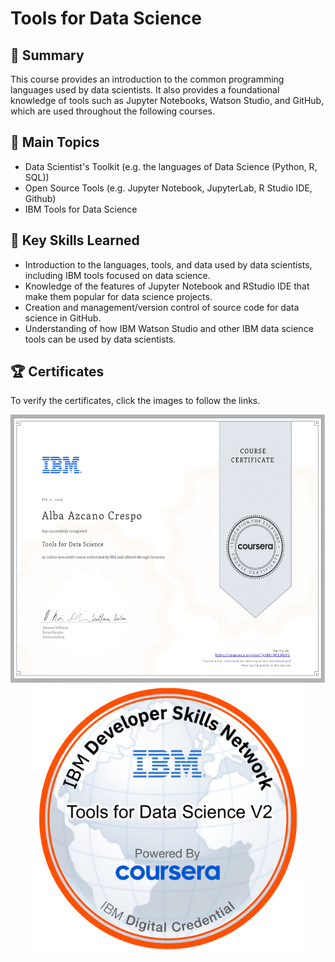# Tools for Data Science

## 📄 Summary

This course provides an introduction to the common programming languages used by data scientists. It also provides a foundational knowledge of tools such as Jupyter Notebooks, Watson Studio, and GitHub, which are used throughout the following courses.

## 📑 Main Topics

- Data Scientist's Toolkit (e.g. the languages of Data Science (Python, R, SQL))
- Open Source Tools (e.g. Jupyter Notebook, JupyterLab, R Studio IDE, Github)
- IBM Tools for Data Science

## 🔑 Key Skills Learned

- Introduction to the languages, tools, and data used by data scientists, including IBM tools focused on data science.
- Knowledge of the features of Jupyter Notebook and RStudio IDE that make them popular for data science projects.
- Creation and management/version control of source code for data science in GitHub.
- Understanding of how IBM Watson Studio and other IBM data science tools can be used by data scientists.

## 🏆 Certificates

To verify the certificates, click the images to follow the links.

<p align="middle">
  <a href="https://coursera.org/share/af653b38993fc47c9e025e295560b6ae"><img src="../src/certificate-module2.png" height="430"></a>
  <a href="https://www.credly.com/badges/221004c4-b777-4187-8429-918b5fab7bbe/public_url"><img src="../src/badge-module2.png" height="430"></a>
</p>
